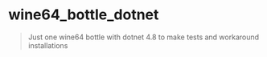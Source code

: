 # wine64_bottle_dotnet
> Just one wine64 bottle with dotnet 4.8 to make tests and workaround installations
